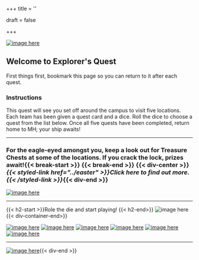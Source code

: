 +++
title = ''

draft = false


+++

[![image here](../images/explorer.png#center)](../easter)

## Welcome to Explorer's Quest

First things first, bookmark this page so you can return to it after each quest.

### Instructions

This quest will see you set off around the campus to visit five locations. Each team has been given a quest card and a dice. Roll the dice to choose a quest from the list below. Once all five quests have been completed, return home to MH; your ship awaits!
___

### For the eagle-eyed amongst you, keep a look out for Treasure Chests at some of the locations. If you crack the lock, prizes await!{{< break-start >}} {{< break-end >}} {{< div-center >}}*{{< styled-link href="../easter" >}}Click here to find out more.{{< /styled-link >}}*{{< div-end >}}

[![image here](../images/chest-3.png#center)](../easter)
___
{{< h2-start >}}Role the die and start playing! {{< h2-end>}}
![image here](../images/dice.png#center){{< div-container-end>}}

[![image here](../images/explorer-1.png#center)](../explorer-1)
[![image here](../images/explorer-2.png#center)](../explorer-2)
[![image here](../images/explorer-3.png#center)](../explorer-3)
[![image here](../images/explorer-4.png#center)](../explorer-4)
[![image here](../images/explorer-5.png#center)](../explorer-5)
[![image here](../images/explorer-6.png#center)](../explorer-6)
___
[![image here](../images/lost-icon.png#center)](../lost){{< div-end >}}
